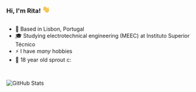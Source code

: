 ### Hi, I'm Rita! <img src="https://github.com/SparklingRita/SparklingRita/blob/master/wave.gif" width="20"></img>

##

- 📍 Based in Lisbon, Portugal
- 🎓 Studying electrotechnical engineering (MEEC) at Instituto Superior Técnico
- ⚡ I have _many_ hobbies
- 🌱 18 year old sprout c:

<br />

![GitHub Stats](https://github-readme-stats.vercel.app/api/top-langs/?username=SparklingRita&theme=dark)
